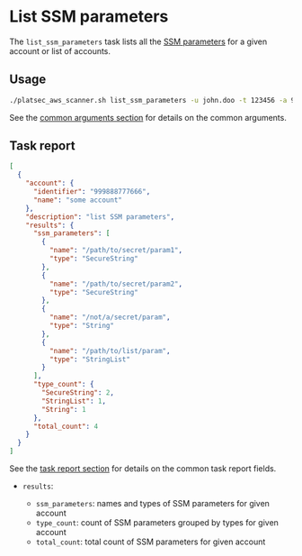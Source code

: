 # List SSM parameters

The `list_ssm_parameters` task lists all the [SSM parameters][aws-param-store] for a given account or list of accounts.

## Usage

```sh
./platsec_aws_scanner.sh list_ssm_parameters -u john.doo -t 123456 -a 999888777666
```

See the [common arguments section](../usage.md#common-arguments) for details on the common arguments.

## Task report

```json
[
  {
    "account": {
      "identifier": "999888777666",
      "name": "some account"
    },
    "description": "list SSM parameters",
    "results": {
      "ssm_parameters": [
        {
          "name": "/path/to/secret/param1",
          "type": "SecureString"
        },
        {
          "name": "/path/to/secret/param2",
          "type": "SecureString"
        },
        {
          "name": "/not/a/secret/param",
          "type": "String"
        },
        {
          "name": "/path/to/list/param",
          "type": "StringList"
        }
      ],
      "type_count": {
        "SecureString": 2,
        "StringList": 1,
        "String": 1
      },
      "total_count": 4
    }
  }
]
```

See the [task report section](../usage.md#task-report) for details on the common task report fields.

- `results`:

  - `ssm_parameters`: names and types of SSM parameters for given account
  - `type_count`: count of SSM parameters grouped by types for given account
  - `total_count`: total count of SSM parameters for given account

[aws-param-store]: https://docs.aws.amazon.com/systems-manager/latest/userguide/systems-manager-parameter-store.html

